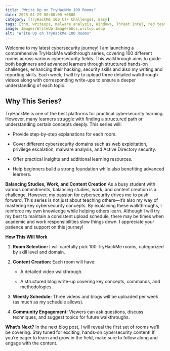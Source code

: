 ```yaml
---
title: "Write Up on TryHackMe 100 Rooms"
date: 2025-01-29 00:00:00 +0800
category: [TryHackMe 100 CTF Challenges, Easy]
tags: [thm, writeups, malware analysis, Windows, Threat Intel, red team, blue team]
image: Images/WriteUp-Image/bbcs.writup.webp
alt: "Write Up on TryHackMe 100 Rooms"
---
```


Welcome to my latest cybersecurity journey! I am launching a comprehensive TryHackMe walkthrough series, covering 100 different rooms across various cybersecurity fields. This walkthrough aims to guide both beginners and advanced learners through structured hands-on challenges, enhancing their hacking, security skills and also my writing and reporting skills. Each week, I will try to upload three detailed walkthrough videos along with corresponding write-ups to ensure a deeper understanding of each topic.

## **Why This Series?** 

TryHackMe is one of the best platforms for practical cybersecurity learning. However, many learners struggle with finding a structured path or understanding certain concepts deeply. This series will:

- Provide step-by-step explanations for each room.
    
- Cover different cybersecurity domains such as web exploitation, privilege escalation, malware analysis, and Active Directory security.
    
- Offer practical insights and additional learning resources.
    
- Help beginners build a strong foundation while also benefiting advanced learners.
    

**Balancing Studies, Work, and Content Creation** As a busy student with various commitments, balancing studies, work, and content creation is a challenge. However, my passion for cybersecurity drives me to push forward. This series is not just about teaching others—it’s also my way of mastering key cybersecurity concepts. By explaining these walkthroughs, I reinforce my own knowledge while helping others learn. Although I will try my best to maintain a consistent upload schedule, there may be times when academic and work responsibilities slow things down. I appreciate your patience and support on this journey!

**How This Will Work**

1. **Room Selection:** I will carefully pick 100 TryHackMe rooms, categorized by skill level and domain.
    
2. **Content Creation:** Each room will have:
    
    - A detailed video walkthrough.
        
    - A structured blog write-up covering key concepts, commands, and methodologies.
        
3. **Weekly Schedule:** Three videos and blogs will be uploaded per week (as much as my schedule allows).
    
4. **Community Engagement:** Viewers can ask questions, discuss techniques, and suggest topics for future walkthroughs.
    

**What’s Next?** In the next blog post, I will reveal the first set of rooms we’ll be covering. Stay tuned for exciting, hands-on cybersecurity content! If you’re eager to learn and grow in the field, make sure to follow along and engage with the content.
